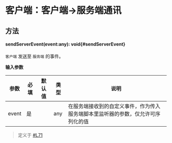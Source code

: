 <script setup>
import '/style.css'
</script>
# 客户端：客户端->服务端通讯
## 方法


#### <font id="API" />sendServerEvent(<font id="Type">event:any</font>)<font id="Type">:  void{#sendServerEvent}</font>
`客户端` 发送至 `服务端` 的事件。

**输入参数**

| **参数** | **必填** | **默认值** | **类型** | **说明** |
| --- | --- | --- | --- | --- |
| event | 是 | | any | 在服务端接收到的自定义事件，作为传入服务端脚本里监听器的参数，仅允许可序列化的值 |

> 定义于 [#L71](https://github.com/box3lab/arena_dts/blob/main/ClientAPI.d.ts#L71)
